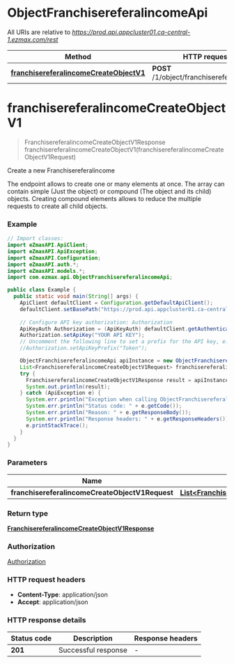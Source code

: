 # ObjectFranchisereferalincomeApi

All URIs are relative to *https://prod.api.appcluster01.ca-central-1.ezmax.com/rest*

Method | HTTP request | Description
------------- | ------------- | -------------
[**franchisereferalincomeCreateObjectV1**](ObjectFranchisereferalincomeApi.md#franchisereferalincomeCreateObjectV1) | **POST** /1/object/franchisereferalincome | Create a new Franchisereferalincome


<a name="franchisereferalincomeCreateObjectV1"></a>
# **franchisereferalincomeCreateObjectV1**
> FranchisereferalincomeCreateObjectV1Response franchisereferalincomeCreateObjectV1(franchisereferalincomeCreateObjectV1Request)

Create a new Franchisereferalincome

The endpoint allows to create one or many elements at once.  The array can contain simple (Just the object) or compound (The object and its child) objects.  Creating compound elements allows to reduce the multiple requests to create all child objects.

### Example
```java
// Import classes:
import eZmaxAPI.ApiClient;
import eZmaxAPI.ApiException;
import eZmaxAPI.Configuration;
import eZmaxAPI.auth.*;
import eZmaxAPI.models.*;
import com.ezmax.api.ObjectFranchisereferalincomeApi;

public class Example {
  public static void main(String[] args) {
    ApiClient defaultClient = Configuration.getDefaultApiClient();
    defaultClient.setBasePath("https://prod.api.appcluster01.ca-central-1.ezmax.com/rest");
    
    // Configure API key authorization: Authorization
    ApiKeyAuth Authorization = (ApiKeyAuth) defaultClient.getAuthentication("Authorization");
    Authorization.setApiKey("YOUR API KEY");
    // Uncomment the following line to set a prefix for the API key, e.g. "Token" (defaults to null)
    //Authorization.setApiKeyPrefix("Token");

    ObjectFranchisereferalincomeApi apiInstance = new ObjectFranchisereferalincomeApi(defaultClient);
    List<FranchisereferalincomeCreateObjectV1Request> franchisereferalincomeCreateObjectV1Request = Arrays.asList(); // List<FranchisereferalincomeCreateObjectV1Request> | 
    try {
      FranchisereferalincomeCreateObjectV1Response result = apiInstance.franchisereferalincomeCreateObjectV1(franchisereferalincomeCreateObjectV1Request);
      System.out.println(result);
    } catch (ApiException e) {
      System.err.println("Exception when calling ObjectFranchisereferalincomeApi#franchisereferalincomeCreateObjectV1");
      System.err.println("Status code: " + e.getCode());
      System.err.println("Reason: " + e.getResponseBody());
      System.err.println("Response headers: " + e.getResponseHeaders());
      e.printStackTrace();
    }
  }
}
```

### Parameters

Name | Type | Description  | Notes
------------- | ------------- | ------------- | -------------
 **franchisereferalincomeCreateObjectV1Request** | [**List&lt;FranchisereferalincomeCreateObjectV1Request&gt;**](FranchisereferalincomeCreateObjectV1Request.md)|  |

### Return type

[**FranchisereferalincomeCreateObjectV1Response**](FranchisereferalincomeCreateObjectV1Response.md)

### Authorization

[Authorization](../README.md#Authorization)

### HTTP request headers

 - **Content-Type**: application/json
 - **Accept**: application/json

### HTTP response details
| Status code | Description | Response headers |
|-------------|-------------|------------------|
**201** | Successful response |  -  |

